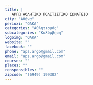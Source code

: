 ```yaml
---
title: |
   ΑΡΓΩ ΑΘΛΗΤΙΚΟ ΠΟΛΙΤΙΣΤΙΚΟ ΣΩΜΑΤΕΙΟ
city: "Αθήνα"
perioxi: "ΟΑΚΑ"
categories: "Αθλητισμός"
subcategories: "Κολύμβηση"
logoimg: "ΟΑΚΑ"
website: ""
facebook: ""
phone: "aps.argo@gmail.com"
email: "aps.argo@gmail.com"
courses: ""
places: ""
rensponsibles: ""
zipcode: "(6949) 199302"
---
```




